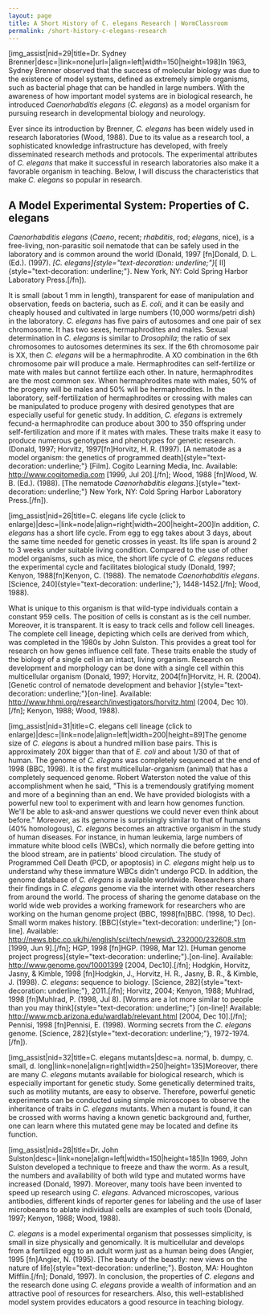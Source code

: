 ```yaml
---
layout: page
title: A Short History of C. elegans Research | WormClassroom
permalink: /short-history-c-elegans-research
---
```

\[img\_assist|nid=29|title=Dr. Sydney
Brenner|desc=|link=none|url=|align=left|width=150|height=198\]In 1963,
Sydney Brenner observed that the success of molecular biology was due to
the existence of model systems, defined as extremely simple organisms,
such as bacterial phage that can be handled in large numbers. With the
awareness of how important model systems are in biological research, he
introduced *Caenorhabditis elegans* (*C. elegans*) as a model organism
for pursuing research in developmental biology and neurology.

Ever since its introduction by Brenner, *C. elegans* has been widely
used in research laboratories (Wood, 1988). Due to its value as a
research tool, a sophisticated knowledge infrastructure has developed,
with freely disseminated research methods and protocols. The
experimental attributes of *C. elegans* that make it successful in
research laboratories also make it a favorable organism in teaching.
Below, I will discuss the characteristics that make *C. elegans* so
popular in research.

A Model Experimental System: Properties of C. elegans
-----------------------------------------------------

*Caenorhabditis elegans* (*Caeno*, recent; *rhabditis*, rod; *elegans*,
nice), is a free-living, non-parasitic soil nematode that can be safely
used in the laboratory and is common around the world (Donald, 1997
\[fn\]Donald, D. L. (Ed.). (1997). *[C.
elegans]{style="text-decoration: underline;"}*[
II]{style="text-decoration: underline;"}. New York, NY: Cold Spring
Harbor Laboratory Press.\[/fn\]).

It is small (about 1 mm in length), transparent for ease of manipulation
and observation, feeds on bacteria, such as *E. coli*, and it can be
easily and cheaply housed and cultivated in large numbers (10,000
worms/petri dish) in the laboratory. *C. elegans* has five pairs of
autosomes and one pair of sex chromosome. It has two sexes,
hermaphrodites and males. Sexual determination in *C. elegans* is
similar to *Drosophila*; the ratio of sex chromosomes to autosomes
determines its sex. If the 6th chromosome pair is XX, then *C. elegans*
will be a hermaphrodite. A XO combination in the 6th chromosome pair
will produce a male. Hermaphrodites can self-fertilize or mate with
males but cannot fertilize each other. In nature, hermaphrodites are the
most common sex. When hermaphrodites mate with males, 50% of the progeny
will be males and 50% will be hermaphrodites. In the laboratory,
self-fertilization of hermaphrodites or crossing with males can be
manipulated to produce progeny with desired genotypes that are
especially useful for genetic study. In addition, *C. elegans* is
extremely fecund-a hermaphrodite can produce about 300 to 350 offspring
under self-fertilization and more if it mates with males. These traits
make it easy to produce numerous genotypes and phenotypes for genetic
research. (Donald, 1997; Horvitz, 1997\[fn\]Horvitz, H. R. (1997). [A
nematode as a model organism: the genetics of programmed
death]{style="text-decoration: underline;"} \[Film\]. Cogito Learning
Media, Inc. Available: http://www.cogitomedia.com \[1999, Jul
20\].\[/fn\]; Wood, 1988 \[fn\]Wood, W. B. (Ed.). (1988). [The nematode
*Caenorhabditis elegans*.]{style="text-decoration: underline;"} New
York, NY: Cold Spring Harbor Laboratory Press.\[/fn\]).

\[img\_assist|nid=26|title=C. elegans life cycle (click to
enlarge)|desc=|link=node|align=right|width=200|height=200\]In addition,
*C. elegans* has a short life cycle. From egg to egg takes about 3 days,
about the same time needed for genetic crosses in yeast. Its life span
is around 2 to 3 weeks under suitable living condition. Compared to the
use of other model organisms, such as mice, the short life cycle of *C.
elegans* reduces the experimental cycle and facilitates biological study
(Donald, 1997; Kenyon, 1988\[fn\]Kenyon, C. (1988). The nematode
*Caenorhabditis elegans*. [Science,
240]{style="text-decoration: underline;"}, 1448-1452.\[/fn\]; Wood,
1988).

What is unique to this organism is that wild-type individuals contain a
constant 959 cells. The position of cells is constant as is the cell
number. Moreover, it is transparent. It is easy to track cells and
follow cell lineages. The complete cell lineage, depicting which cells
are derived from which, was completed in the 1980s by John Sulston. This
provides a great tool for research on how genes influence cell fate.
These traits enable the study of the biology of a single cell in an
intact, living organism. Research on development and morphology can be
done with a single cell within this multicellular organism (Donald,
1997; Horvitz, 2004\[fn\]Horvitz, H. R. (2004). [Genetic control of
nematode development and behavior
]{style="text-decoration: underline;"}\[on-line\]. Available:
http://www.hhmi.org/research/investigators/horvitz.html (2004, Dec
10).\[/fn\]; Kenyon, 1988; Wood, 1988).

\[img\_assist|nid=31|title=C. elegans cell lineage (click to
enlarge)|desc=|link=node|align=left|width=200|height=89\]The genome size
of *C. elegans* is about a hundred million base pairs. This is
approximately 20X bigger than that of *E. coli* and about 1/30 of that
of human. The genome of *C. elegans* was completely sequenced at the end
of 1998 (BBC, 1998). It is the first multicellular-organism (animal)
that has a completely sequenced genome. Robert Waterston noted the value
of this accomplishment when he said, "This is a tremendously gratifying
moment and more of a beginning than an end. We have provided biologists
with a powerful new tool to experiment with and learn how genomes
function. We'll be able to ask-and answer questions we could never even
think about before." Moreover, as its genome is surprisingly similar to
that of humans (40% homologous), *C. elegans* becomes an attractive
organism in the study of human diseases. For instance, in human
leukemia, large numbers of immature white blood cells (WBCs), which
normally die before getting into the blood stream, are in patients'
blood circulation. The study of Programmed Cell Death (PCD, or
apoptosis) in *C. elegans* might help us to understand why these
immature WBCs didn't undergo PCD. In addition, the genome database of
*C. elegans* is available worldwide. Researchers share their findings in
*C. elegans* genome via the internet with other researchers from around
the world. The process of sharing the genome database on the world wide
web provides a working framework for researchers who are working on the
human genome project (BBC, 1998\[fn\]BBC. (1998, 10 Dec). Small worm
makes history. [BBC]{style="text-decoration: underline;"} \[on-line\].
Available:
http://news.bbc.co.uk/hi/english/sci/tech/newsid\_232000/232608.stm
\[1999, Jun 9\].\[/fn\]; HGP, 1998 \[fn\]HGP. (1998, Mar 12). [Human
genome project
progress]{style="text-decoration: underline;"}.\[on-line\]. Available:
http://www.genome.gov/10001399 \[2004, Dec10\].\[/fn\]; Hodgkin,
Horvitz, Jasny, & Kimble, 1998 \[fn\]Hodgkin, J., Horvitz, H. R., Jasny,
B. R., & Kimble, J. (1998). *C. elegans*: sequence to biology. [Science,
282]{style="text-decoration: underline;"}, 2011.\[/fn\]; Horvitz, 2004;
Kenyon, 1988; Muhlrad, 1998 \[fn\]Muhlrad, P. (1998, Jul 8). [Worms are
a lot more similar to people than you may
think]{style="text-decoration: underline;"} \[on-line\]! Available:
http://www.mcb.arizona.edu/wardlab/relevant.html \[2004, Dec
10\].\[/fn\]; Pennisi, 1998 \[fn\]Pennisi, E. (1998). Worming secrets
from the *C. elegans* genome. [Science,
282]{style="text-decoration: underline;"}, 1972-1974.\[/fn\]).

\[img\_assist|nid=32|title=C. elegans mutants|desc=a. normal, b. dumpy,
c. small, d. long|link=none|align=right|width=250|height=135\]Moreover,
there are many *C. elegans* mutants available for biological research,
which is especially important for genetic study. Some genetically
determined traits, such as motility mutants, are easy to observe.
Therefore, powerful genetic experiments can be conducted using simple
microscopes to observe the inheritance of traits in *C. elegans*
mutants. When a mutant is found, it can be crossed with worms having a
known genetic background and, further, one can learn where this mutated
gene may be located and define its function.

\[img\_assist|nid=28|title=Dr. John
Sulston|desc=|link=none|align=left|width=150|height=185\]In 1969, John
Sulston developed a technique to freeze and thaw the worm. As a result,
the numbers and availability of both wild type and mutated worms have
increased (Donald, 1997). Moreover, many tools have been invented to
speed up research using *C. elegans*. Advanced microscopes, various
antibodies, different kinds of reporter genes for labeling and the use
of laser microbeams to ablate individual cells are examples of such
tools (Donald, 1997; Kenyon, 1988; Wood, 1988).

*C. elegans* is a model experimental organism that possesses simplicity,
is small in size physically and genomically. It is multicellular and
develops from a fertilized egg to an adult worm just as a human being
does (Angier, 1995 \[fn\]Angier, N. (1995). [The beauty of the beastly:
new views on the nature of life]{style="text-decoration: underline;"}.
Boston, MA: Houghton Mifflin.\[/fn\]; Donald, 1997). In conclusion, the
properties of *C. elegans* and the research done using *C. elegans*
provide a wealth of information and an attractive pool of resources for
researchers. Also, this well-established model system provides educators
a good resource in teaching biology.
